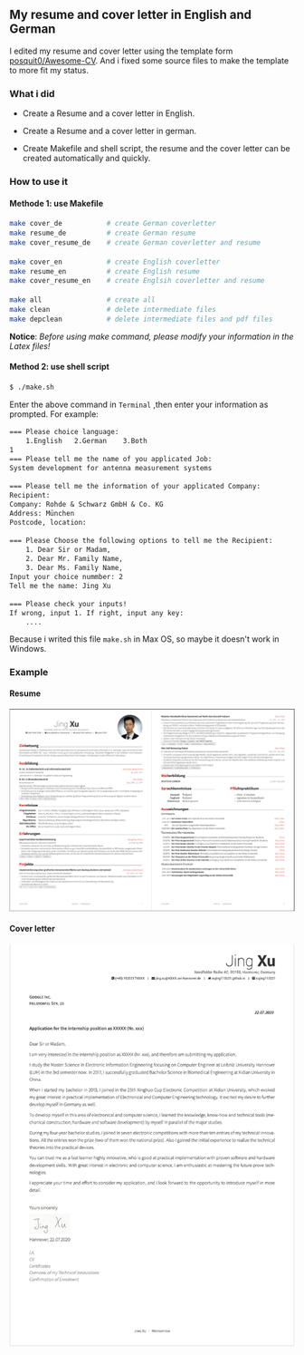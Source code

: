 ## My resume and cover letter in English and German

I edited my resume and cover letter using the template form  [posquit0/Awesome-CV](https://github.com/posquit0/Awesome-CV). And i fixed some source files to make the template to more fit my status.


### What i did

+ Create a Resume and a cover letter in English.

+ Create a Resume and a cover letter in german.

+ Create Makefile and shell script, the resume and the cover letter can be created automatically and quickly.

### How to use it

#### Methode 1: use Makefile

```bash
make cover_de           # create German coverletter
make resume_de          # create German resume
make cover_resume_de    # create German coverletter and resume

make cover_en           # create English coverletter
make resume_en          # create English resume
make cover_resume_en    # create Englsih coverletter and resume

make all                # create all
make clean              # delete intermediate files 
make depclean           # delete intermediate files and pdf files
```


**Notice**: *Before using make command, please modify your information in the Latex files!*

#### Method 2: use shell script

```bash make.sh
$ ./make.sh
```
Enter the above command in `Terminal` ,then enter your information as prompted. For example:
```
=== Please choice language: 
	1.English	2.German	3.Both
1
=== Please tell me the name of you applicated Job:
System development for antenna measurement systems

=== Please tell me the information of your applicated Company:
Recipient: 
Company: Rohde & Schwarz GmbH & Co. KG
Address: München
Postcode, location: 

=== Please Choose the following options to tell me the Recipient:
	1. Dear Sir or Madam,
	2. Dear Mr. Family Name,
	3. Dear Ms. Family Name,
Input your choice nummber: 2
Tell me the name: Jing Xu

=== Please check your inputs!
If wrong, input 1. If right, input any key: 
    ....
```

Because i writed this file `make.sh` in Max OS, so maybe it doesn't work in Windows. 

### Example

#### Resume
![resume](example/resume.png)

#### Cover letter
![coverletter](example/coverletter.png)

